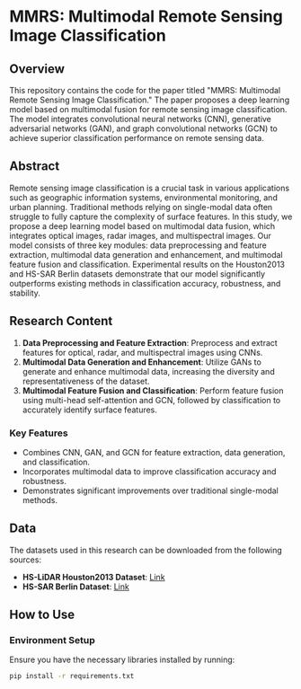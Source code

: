 # MMRS: Multimodal Remote Sensing Image Classification

## Overview
This repository contains the code for the paper titled "MMRS: Multimodal Remote Sensing Image Classification." The paper proposes a deep learning model based on multimodal fusion for remote sensing image classification. The model integrates convolutional neural networks (CNN), generative adversarial networks (GAN), and graph convolutional networks (GCN) to achieve superior classification performance on remote sensing data. 

## Abstract
Remote sensing image classification is a crucial task in various applications such as geographic information systems, environmental monitoring, and urban planning. Traditional methods relying on single-modal data often struggle to fully capture the complexity of surface features. In this study, we propose a deep learning model based on multimodal data fusion, which integrates optical images, radar images, and multispectral images. Our model consists of three key modules: data preprocessing and feature extraction, multimodal data generation and enhancement, and multimodal feature fusion and classification. Experimental results on the Houston2013 and HS-SAR Berlin datasets demonstrate that our model significantly outperforms existing methods in classification accuracy, robustness, and stability.

## Research Content
1. **Data Preprocessing and Feature Extraction**: Preprocess and extract features for optical, radar, and multispectral images using CNNs.
2. **Multimodal Data Generation and Enhancement**: Utilize GANs to generate and enhance multimodal data, increasing the diversity and representativeness of the dataset.
3. **Multimodal Feature Fusion and Classification**: Perform feature fusion using multi-head self-attention and GCN, followed by classification to accurately identify surface features.

### Key Features
- Combines CNN, GAN, and GCN for feature extraction, data generation, and classification.
- Incorporates multimodal data to improve classification accuracy and robustness.
- Demonstrates significant improvements over traditional single-modal methods.

## Data
The datasets used in this research can be downloaded from the following sources:
- **HS-LiDAR Houston2013 Dataset**: [Link](https://hyperspectral.ee.uh.edu/?page_id=459)
- **HS-SAR Berlin Dataset**: [Link](https://github.com/danfenghong/ISPRS_S2FL)

## How to Use

### Environment Setup
Ensure you have the necessary libraries installed by running:
```bash
pip install -r requirements.txt
